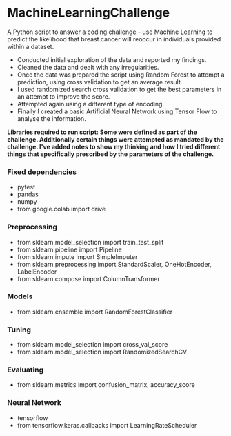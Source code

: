 # MachineLearningChallenge
A Python script to answer a coding challenge - use Machine Learning to predict the likelihood that breast cancer will reoccur in individuals provided within a dataset.

- Conducted initial exploration of the data and reported my findings.
- Cleaned the data and dealt with any irregularities.
- Once the data was prepared the script using Random Forest to attempt a prediction, using cross validation to get an average result.
- I used randomized search cross validation to get the best parameters in an attempt to improve the score.
- Attempted again using a different type of encoding.
- Finally I created a basic Artificial Neural Network using Tensor Flow to analyse the information.

**Libraries required to run script: Some were defined as part of the challenge. Additionally certain things were attempted as mandated by the challenge. I've added notes to show my thinking and how I tried different things that specifically prescribed by the parameters of the challenge.**


### Fixed dependencies
- pytest
- pandas
- numpy
- from google.colab import drive

### Preprocessing
- from sklearn.model_selection import train_test_split
- from sklearn.pipeline import Pipeline
- from sklearn.impute import SimpleImputer
- from sklearn.preprocessing import StandardScaler, OneHotEncoder, LabelEncoder
- from sklearn.compose import ColumnTransformer

### Models
- from sklearn.ensemble import RandomForestClassifier

### Tuning
- from sklearn.model_selection import cross_val_score
- from sklearn.model_selection import RandomizedSearchCV

### Evaluating
- from sklearn.metrics import confusion_matrix, accuracy_score

### Neural Network
- tensorflow
- from tensorflow.keras.callbacks import LearningRateScheduler

